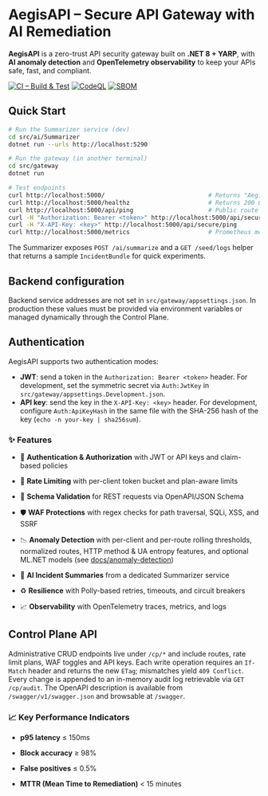 # AegisAPI – Secure API Gateway with AI Remediation



**AegisAPI** is a zero-trust API security gateway built on **.NET 8 + YARP**, with **AI anomaly detection** and **OpenTelemetry observability** to keep your APIs safe, fast, and compliant.

[![CI – Build & Test](https://github.com/MatteoRigoni/aegisapi/actions/workflows/ci.yml/badge.svg?branch=master)](https://github.com/MatteoRigoni/aegisapi/actions/workflows/ci.yml)
[![CodeQL](https://github.com/MatteoRigoni/aegisapi/actions/workflows/codeql.yml/badge.svg?branch=master)](https://github.com/MatteoRigoni/aegisapi/actions/workflows/codeql.yml)
[![SBOM](https://github.com/MatteoRigoni/aegisapi/actions/workflows/sbom.yml/badge.svg?branch=master)](https://github.com/MatteoRigoni/aegisapi/actions/workflows/sbom.yml)

## Quick Start

```bash
# Run the Summarizer service (dev)
cd src/ai/Summarizer
dotnet run --urls http://localhost:5290

# Run the gateway (in another terminal)
cd src/gateway
dotnet run

# Test endpoints
curl http://localhost:5000/                             # Returns "AegisAPI Gateway up"
curl http://localhost:5000/healthz                      # Returns 200 OK
curl http://localhost:5000/api/ping                     # Public route
curl -H "Authorization: Bearer <token>" http://localhost:5000/api/secure/ping  # Protected route (JWT)
curl -H "X-API-Key: <key>" http://localhost:5000/api/secure/ping               # Protected route (API key)
curl http://localhost:5000/metrics                      # Prometheus metrics
```

The Summarizer exposes `POST /ai/summarize` and a `GET /seed/logs` helper that returns a sample `IncidentBundle` for quick experiments.

## Backend configuration

Backend service addresses are not set in `src/gateway/appsettings.json`.
In production these values must be provided via environment variables or managed dynamically through the Control Plane.

## Authentication

AegisAPI supports two authentication modes:

- **JWT**: send a token in the `Authorization: Bearer <token>` header. For development, set the symmetric secret via `Auth:JwtKey` in `src/gateway/appsettings.Development.json`.
- **API key**: send the key in the `X-API-Key: <key>` header. For development, configure `Auth:ApiKeyHash` in the same file with the SHA-256 hash of the key (`echo -n your-key | sha256sum`).

### ✨ Features

- 🔐 **Authentication & Authorization** with JWT or API keys and claim-based policies

- 🚦 **Rate Limiting** with per-client token bucket and plan-aware limits

- 📑 **Schema Validation** for REST requests via OpenAPI/JSON Schema

- 🛡 **WAF Protections** with regex checks for path traversal, SQLi, XSS, and SSRF

- 📉 **Anomaly Detection** with per-client and per-route rolling thresholds, normalized routes, HTTP method & UA entropy features, and optional ML.NET models (see [docs/anomaly-detection](docs/anomaly-detection.md))

- 🧠 **AI Incident Summaries** from a dedicated Summarizer service

- ♻️ **Resilience** with Polly-based retries, timeouts, and circuit breakers

- 📈 **Observability** with OpenTelemetry traces, metrics, and logs

## Control Plane API

Administrative CRUD endpoints live under `/cp/*` and include routes, rate limit plans, WAF toggles and API keys. Each write operation requires an `If-Match` header and returns the new `ETag`; mismatches yield `409 Conflict`. Every change is appended to an in-memory audit log retrievable via `GET /cp/audit`. The OpenAPI description is available from `/swagger/v1/swagger.json` and browsable at `/swagger`.

### 📈 Key Performance Indicators

- **p95 latency** ≤ 150ms  

- **Block accuracy** ≥ 98%  

- **False positives** ≤ 0.5%  

- **MTTR (Mean Time to Remediation)** < 15 minutes  



